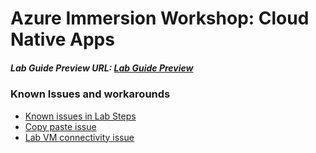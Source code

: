# Azure Immersion Workshop: Cloud Native Apps

##### Lab Guide Preview URL: [Lab Guide Preview](https://experience.cloudlabs.ai/#/labguidepreview/7c6cad54-9a63-492d-997b-445a4bee7955)

### Known Issues and workarounds
- [Known issues in Lab Steps](#Known-issues-in-lab-steps)
- [Copy paste issue](https://docs.cloudlabs.ai/Learner/Troubleshooting/CopyPaste)
- [Lab VM connectivity issue](https://docs.cloudlabs.ai/Learner/Troubleshooting/RDP)

